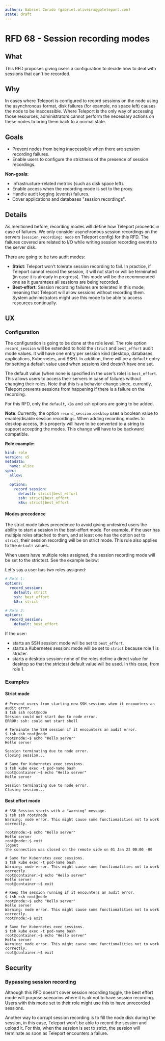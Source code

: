```yaml
---
authors: Gabriel Corado (gabriel.oliveira@goteleport.com)
state: draft
---
```


# RFD 68 - Session recording modes

## What

This RFD proposes giving users a configuration to decide how to deal with
sessions that can't be recorded.

## Why

In cases where Teleport is configured to record sessions on the node using the
asynchronous format, disk failures (for example, no space left) causes the node
to be inaccessible. Where Teleport is the only way of accessing those resources,
administrators cannot perform the necessary actions on these nodes to bring them
back to a normal state.

## Goals

* Prevent nodes from being inaccessible when there are session recording
  failures.
* Enable users to configure the strictness of the presence of session
  recordings.

**Non-goals:**

* Infrastructure-related metrics (such as disk space left).
* Enable access when the recording mode is set to the proxy.
* Handle audit logging (events) failures.
* Cover applications and databases "session recordings".

## Details

As mentioned before, recording modes will define how Teleport proceeds in case
of failures. We only consider asynchronous session recordings on the servers
(`session_recording: node` on Teleport config) for this RFD. The failures
covered are related to I/O while writing session recording events to the server
disk.

There are going to be two audit modes:

* **Strict**: Teleport won't tolerate session recording to fail. In practice, if
  Teleport cannot record the session, it will not start or will be terminated
  (in case it is already in progress). This mode will be the recommended one as
  it guarantees all sessions are being recorded.
* **Best-effort**: Session recording failures are tolerated in this mode, meaning
  that Teleport will allow sessions without recording them. System
  administrators might use this mode to be able to access resources continually.

## UX

### Configuration

The configuration is going to be done at the role level. The role option
`record_session` will be extended to hold the `strict` and `best_effort` audit
mode values. It will have one entry per session kind (desktop, databases,
applications, Kubernetes, and SSH). In addition, there will be a `default` entry
for setting a default value used when sessions kind doesn't have one set.

The default value (when none is specified in the user’s role) is `best_effort`.
This allows users to access their servers in case of failures without changing
their roles. Note that this is a behavior change since, currently, Teleport
prevents sessions from happening if there is a failure on the recording.

For this RFD, only the `default`, `k8s` and `ssh` options are going to be added.

**Note**: Currently, the option `record_session.desktop` uses a boolean value to
enable/disable session recordings. When adding recording modes to desktop
access, this property will have to be converted to a string to support accepting
the modes. This change will have to be backward compatible.

**Role example:**

```yaml
kind: role
version: v5
metadata:
  name: alice
spec:
  allow:
    ...
  options:
    record_session:
      default: strict|best_effort
      ssh: strict|best_effort
      k8s: strict|best_effort
```

#### Modes precedence

The strict mode takes precedence to avoid giving undesired users the ability to
start a session in the best-effort mode. For example, if the user has multiple
roles attached to them, and at least one has the option set to `strict`, their
session recording will be on strict mode. This rule also applies to the
`default` values.

When users have multiple roles assigned, the session recording mode will be set
to the strictest. See the example below:

Let's say a user has two roles assigned:

```yaml
# Role 1:
options:
  record_session:
    default: strict
    ssh: best_effort
    k8s: strict

# Role 2:
options:
  record_session:
    default: best_effort
```

If the user:
* starts an SSH session: mode will be set to `best_effort`.
* starts a Kubernetes session: mode will be set to `strict` because role 1 is
  stricter.
* starts a desktop session: none of the roles define a direct value for desktop
  so that the strictest default value will be used. In this case, from role 1.

### Examples

#### Strict mode

```shell
# Prevent users from starting new SSH sessions when it encounters an audit error.
$ tsh ssh root@node
Session could not start due to node error.
ERROR: ssh: could not start shell
```

```shell
# Terminate the SSH session if it encounters an audit error.
$ tsh ssh root@node
root@node:~$ echo "Hello server"
Hello server

Session terminating due to node error.
Closing session...

# Same for Kubernetes exec sessions.
$ tsh kube exec -t pod-name bash
root@container:~$ echo "Hello server"
Hello server

Session terminating due to node error.
Closing session...
```

#### Best effort mode

```shell
# SSH Session starts with a "warning" message.
$ tsh ssh root@node
Warning: node error. This might cause some functionalities not to work correctly.

root@node:~$ echo "Hello server"
Hello server
root@node:~$ exit
logout
the connection was closed on the remote side on 01 Jan 22 00:00 -00

# Same for Kubernetes exec sessions.
$ tsh kube exec -t pod-name bash
Warning: node error. This might cause some functionalities not to work correctly.
root@container:~$ echo "Hello server"
Hello server
root@container:~$ exit
```

```shell
# Keep the session running if it encounters an audit error.
$ tsh ssh root@node
root@node:~$ echo "Hello server"
Hello server
Warning: node error. This might cause some functionalities not to work correctly.
root@node:~$ exit

# Same for Kubernetes exec sessions.
$ tsh kube exec -t pod-name bash
root@container:~$ echo "Hello server"
Hello server
Warning: node error. This might cause some functionalities not to work correctly.
root@container:~$ exit
```

## Security

### Bypassing session recording

Although this RFD doesn't cover session recording toggle, the best effort mode
will purpose scenarios where it is ok not to have session recording. Users with
this mode set to their role might use this to have unrecorded sessions.

Another way to corrupt session recording is to fill the node disk during the
session, in this case, Teleport won't be able to record the session and upload
it. For this, when the session is set to strict, the session will terminate as
soon as Teleport encounters a failure.
